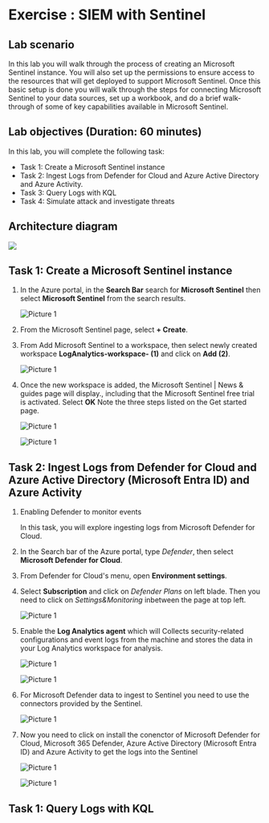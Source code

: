 # Exercise : SIEM with Sentinel 

## Lab scenario
In this lab you will walk through the process of creating an  Microsoft Sentinel instance.  You will also set up the permissions to ensure access to the resources that will get deployed to support  Microsoft Sentinel.  Once this basic setup is done you will walk through the steps for connecting Microsoft Sentinel to your data sources, set up a workbook, and do a brief walk-through of some of key capabilities available in Microsoft Sentinel. 

## Lab objectives (Duration: 60 minutes)

In this lab, you will complete the following task:

+ Task 1: Create a Microsoft Sentinel instance
+ Task 2: Ingest Logs from Defender for Cloud and Azure Active Directory and Azure Activity.
+ Task 3: Query Logs with KQL
+ Task 4: Simulate attack and investigate threats

## Architecture diagram

![](Images/part1lab03.png)

## Task 1: Create a Microsoft Sentinel instance

1. In the Azure portal, in the **Search Bar** search for **Microsoft Sentinel** then select **Microsoft Sentinel** from the search results. 

   ![Picture 1](Images/image_7.png)

1. From the Microsoft Sentinel page, select **+ Create**.

1. From Add Microsoft Sentinel to a workspace, then select newly created workspace **LogAnalytics-workspace-<inject key="DeploymentID" enableCopy="false"/> (1)** and click on **Add (2)**.

   ![Picture 1](Images/Add_Workspace_to_sentinel.png)

1. Once the new workspace is added, the Microsoft Sentinel | News & guides page will display., including that the Microsoft Sentinel free trial is activated. Select **OK**  Note the three steps listed on the Get started page.

   ![Picture 1](Images/image_8.png)
   
   ![Picture 1](Images/image_9.png)


## Task 2: Ingest Logs from Defender for Cloud and Azure Active Directory (Microsoft Entra ID) and Azure Activity

1. Enabling Defender to monitor events

   In this task, you will explore ingesting logs from Microsoft Defender for Cloud.

1. In the Search bar of the Azure portal, type *Defender*, then select **Microsoft Defender for Cloud**.

1. From Defender for Cloud's menu, open **Environment settings**.

1. Select **Subscription** and click on *Defender Plans* on left blade. Then you need to click on *Settings&Monitoring* inbetween the page at top left.

   ![Picture 1](Images/Subscription_Select_new.png)

1. Enable the **Log Analytics agent** which will Collects security-related configurations and event logs from the machine and stores the data in your Log Analytics workspace for analysis.

   ![Picture 1](Images/Log_Analytics_Enable_1_new.png)

   ![Picture 1](Images/Log_Ananytics_Enable_2_new.png)

1. For Microsoft Defender data to ingest to Sentinel you need to use the connectors provided by the Sentinel.

   ![Picture 1](Images/Sentinel_course_6_dataconnectors_1_new.png)

1. Now you need to click on install the conenctor of Microsoft Defender for Cloud, Microsoft 365 Defender, Azure Active Directory (Microsoft Entra ID) and Azure Activity  to get the logs 
   into the Sentinel

   ![Picture 1](Images/Sentinel_Install_Defender_Connector_2_new.png)

   ![Picture 1](Images/Sentinel_Azure_ad_Connector_install_new.png)


## Task 1: Query Logs with KQL


